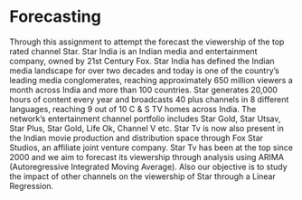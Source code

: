 # Forecasting
Through this assignment to attempt the forecast the viewership of the top rated channel Star. Star India is an Indian media and entertainment company, owned by 21st Century Fox. Star India has defined the Indian media landscape for over two decades and today is one of the country’s leading media conglomerates, reaching approximately 650 million viewers a month across India and more than 100 countries. Star generates 20,000 hours of content every year and broadcasts 40 plus channels in 8 different languages, reaching 9 out of 10 C & S TV homes across India. The network’s entertainment channel portfolio includes Star Gold, Star Utsav, Star Plus, Star Gold, Life Ok, Channel V etc. Star Tv is now also present in the Indian movie production and distribution space through Fox Star Studios, an affiliate joint venture company. Star Tv has been at the top since 2000 and we aim to forecast its viewership through analysis using ARIMA (Autoregressive Integrated Moving Average). Also our objective is to study the impact of other channels on the viewership of Star through a Linear Regression. 
